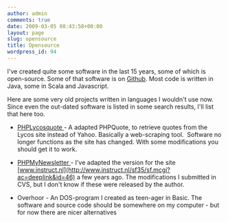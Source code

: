 ```yaml
---
author: admin
comments: true
date: 2009-03-05 08:43:58+00:00
layout: page
slug: opensource
title: Opensource
wordpress_id: 94
---
```


I've created quite some software in the last 15 years, some of which is open-source. Some of that software is on [Github](https://github.com/gerbrand/). Most code is written in Java, some in Scala and Javascript.

Here are some very old projects written in languages I wouldn't use now. Since even the out-dated software is listed in some search results, I'll list that here too.



	
  * [PHPLycosquote ](https://sourceforge.net/projects/freshmeat_phplycosquote/)- A adapted PHPQuote, to retrieve quotes from the Lycos site instead of Yahoo. Basically a web-scraping tool.  Software no longer functions as the site has changed. With some modifications you should get it to work.

	
  * [PHPMyNewsletter ](https://sourceforge.net/projects/freshmeat_phpmynewsletter/)- I've adapted the version for the site [www.instruct.nl](http://www.instruct.nl/sf35/sf.mcgi?ac=deeplink&id=46) a few years ago. The modifications I submitted in CVS, but I don't know if these were released by the author.

	
  * Overhoor - An DOS-program I created as teen-ager in Basic. The software and source code should be somewhere on my computer - but for now there are nicer alternatives


